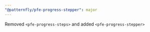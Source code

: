 ```yaml
---
"@patternfly/pfe-progress-stepper": major
---
```


Removed `<pfe-progress-steps>` and added `<pfe-progress-stepper>`
